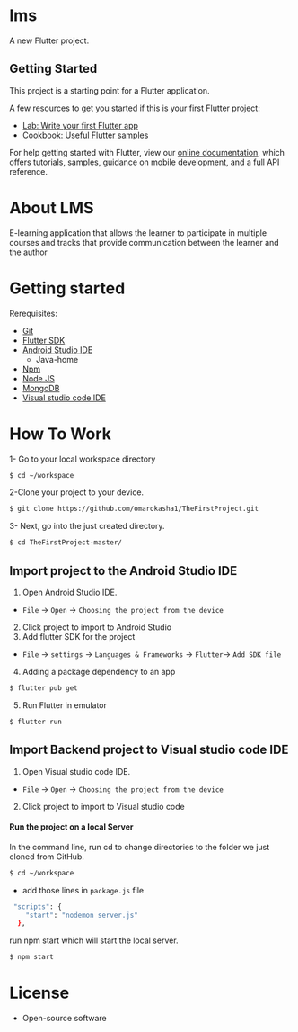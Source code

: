 # lms

A new Flutter project.

## Getting Started

This project is a starting point for a Flutter application.

A few resources to get you started if this is your first Flutter project:

- [Lab: Write your first Flutter app](https://flutter.dev/docs/get-started/codelab)
- [Cookbook: Useful Flutter samples](https://flutter.dev/docs/cookbook)

For help getting started with Flutter, view our
[online documentation](https://flutter.dev/docs), which offers tutorials,
samples, guidance on mobile development, and a full API reference.


# About LMS 
E-learning application that allows the learner to participate in multiple courses and tracks that provide communication between the learner and the author
# Getting started
Rerequisites:
- [Git]() 
- [Flutter SDK ](https://docs.flutter.dev/get-started/install)
- [Android Studio IDE](https://developer.android.com/studio?gclid=EAIaIQobChMIkfj3ttT89QIVh9V3Ch2IdgxkEAAYASAAEgI_7_D_BwE&gclsrc=aw.ds)
  - Java-home 
- [Npm](https://www.npmjs.com/)
- [Node JS](https://nodejs.org/en/)
- [MongoDB](https://www.mongodb.com/cloud/atlas/lp/try2?utm_content=rlsavisitor&utm_source=google&utm_campaign=gs_emea_rlsamulti_search_core_brand_atlas_desktop_rlsa&utm_term=mongodb&utm_medium=cpc_paid_search&utm_ad=e&utm_ad_campaign_id=14412646455&adgroup=131761126492&gclid=EAIaIQobChMI7_6M4dP89QIVj-J3Ch0KAQWuEAAYASAAEgKETvD_BwE)
- [Visual studio code IDE](https://code.visualstudio.com/docs/?dv=linux64_deb)


# How To Work 
1- Go to your local workspace directory 
```sh
$ cd ~/workspace
```
2-Clone your project to your device.
```sh
$ git clone https://github.com/omarokasha1/TheFirstProject.git
```
3- Next, go into the just created directory.
```sh
$ cd TheFirstProject-master/
```
## Import project to the Android Studio IDE
1. Open Android Studio IDE.
- `File` → `Open` → `Choosing the project from the device` 
2. Click project to import to Android Studio
3. Add flutter SDK for the project 
 - `File` → `settings` → `Languages & Frameworks` → `Flutter`→ `Add SDK file`  
4. Adding a package dependency to an app
 ```sh
$ flutter pub get  
```
5. Run Flutter in  emulator
```sh
$ flutter run
```
## Import Backend project to Visual studio code IDE
1. Open Visual studio code IDE.
- `File` → `Open` → `Choosing the project from the device` 
2. Click project to import to  Visual studio code

#### Run the project on a local Server
In the command line, run cd  to change directories to the folder we just cloned from GitHub.
```sh
$ cd ~/workspace
```
- add those lines in `package.js` file
```sh
 "scripts": {
    "start": "nodemon server.js"
  },
```
run npm start which will start the local server.
```sh
$ npm start
```
# License
- Open-source software
